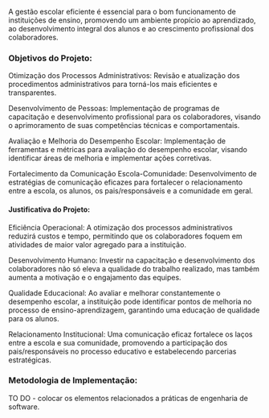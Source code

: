A gestão escolar eficiente é essencial para o bom funcionamento de instituições de ensino, promovendo um ambiente propício ao aprendizado, 
ao desenvolvimento integral dos alunos e ao crescimento profissional dos colaboradores. 

### Objetivos do Projeto:

Otimização dos Processos Administrativos: Revisão e atualização dos procedimentos administrativos para torná-los mais eficientes e transparentes.

Desenvolvimento de Pessoas: Implementação de programas de capacitação e desenvolvimento profissional para os colaboradores, 
visando o aprimoramento de suas competências técnicas e comportamentais.

Avaliação e Melhoria do Desempenho Escolar: Implementação de ferramentas e métricas para avaliação do desempenho escolar,
visando identificar áreas de melhoria e implementar ações corretivas.

Fortalecimento da Comunicação Escola-Comunidade: Desenvolvimento de estratégias de comunicação eficazes para fortalecer o 
relacionamento entre a escola, os alunos, os pais/responsáveis e a comunidade em geral.

#### Justificativa do Projeto:

Eficiência Operacional: A otimização dos processos administrativos reduzirá custos e tempo, permitindo que os colaboradores foquem em 
atividades de maior valor agregado para a instituição.

Desenvolvimento Humano: Investir na capacitação e desenvolvimento dos colaboradores não só eleva a qualidade do trabalho realizado, 
mas também aumenta a motivação e o engajamento das equipes.

Qualidade Educacional: Ao avaliar e melhorar constantemente o desempenho escolar, a instituição pode identificar pontos 
de melhoria no processo de ensino-aprendizagem, garantindo uma educação de qualidade para os alunos.

Relacionamento Institucional: Uma comunicação eficaz fortalece os laços entre a escola e sua comunidade, promovendo a 
participação dos pais/responsáveis no processo educativo e estabelecendo parcerias estratégicas.

### Metodologia de Implementação:

TO DO - colocar os elementos relacionados a práticas de engenharia de software. 
